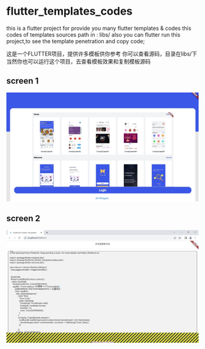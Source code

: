 # flutter_templates_codes

this is a flutter project for provide you many flutter templates & codes
this codes of templates sources path in : libs/
also you can flutter run this project,to see the template penetration and copy code;

这是一个FLUTTER项目，提供许多模板供你参考
你可以查看源码，目录在libs/下
当然你也可以运行这个项目，去查看模板效果和复制模板源码
## screen 1
![image](https://github.com/fengyunworks/flutter_templates_codes/blob/main/assets/images/screen1.jpg)

## screen 2

![image](https://github.com/fengyunworks/flutter_templates_codes/blob/main/assets/images/screen2.jpg)
